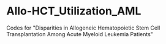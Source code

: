 # Allo-HCT_Utilization_AML
Codes for "Disparities in Allogeneic Hematopoietic Stem Cell Transplantation Among Acute Myeloid Leukemia Patients"
